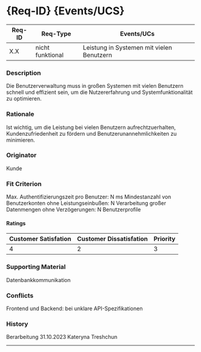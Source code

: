 # {Req-ID} {Events/UCS}

| Req-ID | Req-Type         | Events/UCs                                |
|--------|------------------|-------------------------------------------|
| X.X    | nicht funktional | Leistung in Systemen mit vielen Benutzern |

### Description
Die Benutzerverwaltung muss in großen Systemen mit vielen Benutzern  schnell und effizient sein, um die Nutzererfahrung und Systemfunktionalität zu optimieren.

### Rationale
Ist wichtig, um die Leistung bei vielen Benutzern aufrechtzuerhalten, Kundenzufriedenheit zu fördern und Benutzerunannehmlichkeiten zu minimieren.

### Originator
Kunde

### Fit Criterion
Max. Authentifizierungszeit pro Benutzer: N ms
Mindestanzahl von Benutzerkonten ohne Leistungseinbußen: N
Verarbeitung großer Datenmengen ohne Verzögerungen: N Benutzerprofile

#### Ratings
| Customer Satisfation | Customer Dissatisfation | Priority |
|----------------------|-------------------------|--------|
| 4                    | 2                       | 3      |

### Supporting Material
Datenbankkommunikation 

### Conflicts
Frontend und Backend: bei unklare API-Spezifikationen

### History

Berarbeitung 31.10.2023 Kateryna Treshchun

---
